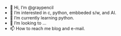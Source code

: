 - 👋 Hi, I’m @graypencil
- 👀 I’m interested in c, python, embbeded s/w, and AI.
- 🌱 I’m currently learning python.
- 💞️ I’m looking to ...
- 📫 How to reach me blog and e-mail.

<!---
graypencil/graypencil is a ✨ special ✨ repository because its `README.md` (this file) appears on your GitHub profile.
You can click the Preview link to take a look at your changes.
--->
